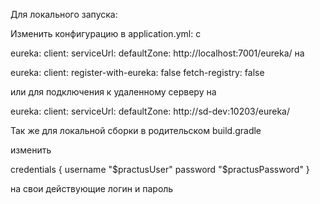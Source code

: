 Для локального запуска: 

Изменить конфигурацию в application.yml:
c

eureka:
    client:
        serviceUrl:
            defaultZone: http://localhost:7001/eureka/
на

eureka:
    client:
        register-with-eureka: false
        fetch-registry: false

или для подключения к удаленному серверу на

eureka:
    client:
        serviceUrl:
            defaultZone: http://sd-dev:10203/eureka/


Так же для локальной сборки в родительском build.gradle 

изменить

credentials {
    username "$practusUser"
    password "$practusPassword"
}

на свои действующие логин и пароль